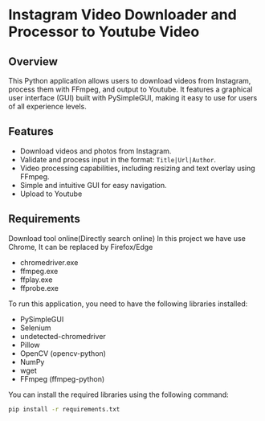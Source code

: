 # Instagram Video Downloader and Processor to Youtube Video

## Overview
This Python application allows users to download videos from Instagram, process them with FFmpeg, and output to Youtube. It features a graphical user interface (GUI) built with PySimpleGUI, making it easy to use for users of all experience levels.

## Features
- Download videos and photos from Instagram.
- Validate and process input in the format: `Title|Url|Author`.
- Video processing capabilities, including resizing and text overlay using FFmpeg.
- Simple and intuitive GUI for easy navigation.
- Upload to Youtube 

## Requirements
Download tool online(Directly search online)
In this project we have use Chrome, It can be replaced by Firefox/Edge
- chromedriver.exe
- ffmpeg.exe
- ffplay.exe
- ffprobe.exe

To run this application, you need to have the following libraries installed:
- PySimpleGUI
- Selenium
- undetected-chromedriver
- Pillow
- OpenCV (opencv-python)
- NumPy
- wget
- FFmpeg (ffmpeg-python)

You can install the required libraries using the following command:

```bash
pip install -r requirements.txt